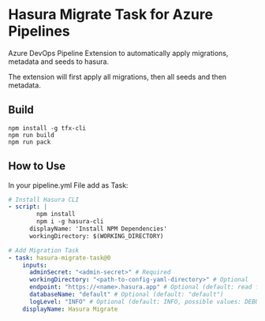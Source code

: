 # Hasura Migrate Task for Azure Pipelines

Azure DevOps Pipeline Extension to automatically apply migrations, metadata and seeds to hasura.

The extension will first apply all migrations, then all seeds and then metadata.

## Build

```
npm install -g tfx-cli
npm run build
npm run pack
```

## How to Use

In your pipeline.yml File add as Task:

```yaml
# Install Hasura CLI
- script: |
        npm install
        npm i -g hasura-cli
      displayName: 'Install NPM Dependencies'
      workingDirectory: $(WORKING_DIRECTORY)

# Add Migration Task
- task: hasura-migrate-task@0
    inputs:
      adminSecret: "<admin-secret>" # Required
      workingDirectory: "<path-to-config-yaml-directory>" # Optional
      endpoint: "https://<name>.hasura.app" # Optional (default: read from config.yaml)
      databaseName: "default" # Optional (default: "default")
      logLevel: "INFO" # Optional (default: INFO, possible values: DEBUG, INFO, WARN, ERROR, FATAL)
    displayName: Hasura Migrate
```
